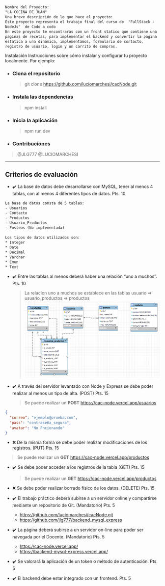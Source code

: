 ```
Nombre del Proyecto:
"LA COCINA DE JUAN"
Una breve descripción de lo que hace el proyecto:
Este proyecto representa el trabajo final del curso de  "FullStack - NodeJs"  de Codo a codo
En este proyecto te encontraras con un front statico que contiene una paginas de recetas, para implementar el backend y convertir la pagina estatica a una dinamica, implementamos, formulario de contacto, registro de usuario, login y un carrito de compras.
```

Instalación
Instrucciones sobre cómo instalar y configurar tu proyecto localmente. Por ejemplo:

- ### Clona el repositorio

  > git clone https://github.com/luciomarchesi/cacNode.git

- ### Instala las dependencias

  > npm install

- ### Inicia la aplicación

  > npm run dev

- ### Contribuciones

> @JLG777
> @LUCIOMARCHESI

---

## Criterios de evaluación

- ✔️ La base de datos debe desarrollarse con MySQL, tener al menos 4 tablas, con al menos 4 diferentes tipos de datos. Pts. 10

```
La base de datos consta de 5 tablas:
- Usuarios
- Contacto
- Productos
- Usuario_Productos
- Posteos (No implementada)

Los tipos de datos utilizados son:
* Integer
* Date
* Decimal
* Varchar
* Emun
* Text
```

- ✔️ Entre las tablas al menos deberá haber una relación “uno a muchos”. Pts. 10
  > La relacion uno a muchos se establece en las tablas usuario => usuario_productos => productos
  > ![Base](/public/assets/img/DB_Model.png)
- ✔️ A través del servidor levantado con Node y Express se debe poder realizar al menos un tipo de alta. (POST) Pts. 15

  > Se puede realizar un **POST** https://cac-node.vercel.app/usuarios

```json
{
  "correo": "ejemplo@prueba.com",
  "pass": "contraseña_segura",
  "avatar": "No Fncionando"
}
```

- ❌ De la misma forma se debe poder realizar modificaciones de los registros. (PUT) Pts. 15

> Se puede realizar un **GET** https://cac-node.vercel.app/productos

- ✔️ Se debe poder acceder a los registros de la tabla (GET) Pts. 15
  > Se puede realizar un **GET** https://cac-node.vercel.app/productos
- ❌ Se debe poder realizar borrado físico de los datos. (DELETE) Pts. 15
- ✔️ El trabajo práctico deberá subirse a un servidor online y compartirse mediante un repositorio de Git. (Mandatorio) Pts. 5

  - https://github.com/luciomarchesi/cacNode.git
  - https://github.com/jlg777/backend_mysql_express

- ✔️ La página deberá subirse a un servidor on-line para poder ser navegada por el Docente. (Mandatorio) Pts. 5

  - https://cac-node.vercel.app/
  - https://backend-mysql-express.vercel.app/

- ✔️ Se valorará la aplicación de un token o método de autenticación. Pts. 5
- ✔️ El backend debe estar integrado con un frontend. Pts. 5
